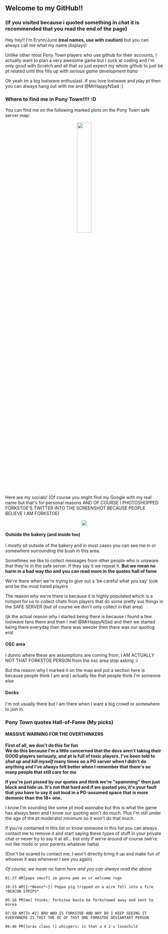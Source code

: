 ## Welcome to my GitHub!!
### (if you visited because i quoted something in chat it is recommended that you read the end of the page)

Hey hey!! I'm Erynn/June **(real names, use with caution)** but you can always call me what my name displays!

Unlike other most Pony Town players who use github for their accounts, I actually want to plan a very awesome game but I suck at coding and I'm only good with Scratch and all that so just expect my whole github to just be pt related until this fills up with _serious game development haha_

Oh yeah im a big lostwave enthusiast. If you love lostwave and play pt then you can always hang out with me and @MrHappyNSad :)

### Where to find me in Pony Town!!!! :D
  You can find me on the following marked plots on the Pony Town safe server map:
<p align="center">
  <img src="https://github.com/user-attachments/assets/4b80ece0-b8fe-4ba2-9a09-507f6d6c627e" width=30% height=30%>
</p>
  Here are my socials! (Of course you might find my Google with my real name but that's for personal reasons AND OF COURSE I PHOTOSHOPPED FORKSTOE'S TWITTER INTO THE SCREENSHOT BECAUSE PEOPLE BELIEVE I AM FORKSTOE)
<p align="center">
  <img src="https://github.com/user-attachments/assets/7e78f666-1da4-4f88-b68e-9919d07b8613">
</p>

#### Outside the bakery (and inside too)
I mostly sit outside of the bakery and in most cases you can see me in or somewhere surrounding the bush in this area. 

Sometimes we like to collect messages from other people who is unaware that they're in the safe server. If they say it we repeat it. **But we mean no harm in a bad way tho and you can read more in the quotes hall of fame**

We're there when we're trying to give out a 'be careful what you say' look and be the most hated players

The reason why we're there is because it is highly populated which is a hotspot for us to collect chats from players that do some pretty sus things in the SAFE SERVER (but of course we don't only collect in that area)

(jk the actual reason why i started being there is because i found a few lostwave fans there and then I met @MrHappyNSad and then we started being there everyday then there was weezer then there was our quoting era)

#### OSC area
I dunno where these are assumptions are coming from, I AM ACTUALLY NOT THAT FORKSTOE PERSON from the osc area stop asking :(

But the reason why I marked it on the map and put a section here is because people think I am and I actually like that people think I'm someone else

#### Docks
I'm not usually there but I am there when I want a big crowd or somewhere to join in.

### Pony Town quotes Hall-of-Fame (My picks)
#### MASSIVE WARNING FOR THE OVERTHINKERS
**First of all, we don't do this for fun**<br>
**We do this because I'm a little concerned that the devs aren't taking their GOOD players seriously, and pt is full of toxic players. I've been told to _shut up_ and _kill myself_ many times on a PG server when I didn't do anything and I've always felt better when I remember that there's so many people that still care for me**<br>

**If you're just pissed by our quotes and think we're "spamming" then just block and hide us. It's not that hard and if we quoted you, it's your fault that you have to say it out loud in a PG-assumed space that is more demonic than the 18+ one.**

I know I'm sounding like some pt mod wannabe but this is what the game has always been and I know our quoting won't do much. Plus I'm still under the age of the pt moderator minimum so it won't do that much

If you're contained in this list or know someone in this list you can always contact me to remove it and start saying these types of stuff in your private chat or never try to say it at all... but only if we're around of course (we're not like mods or your parents whatever haha)

(Don't be scared to contact me, I won't directly bring it up and make fun of whoever it was whenever I see you again)

_Of course, we mean no harm here and you can always read the above_

```text
01:37 AM[papa smurf] im gonna pee on ur welcome rugs

10:15 AM[{~*Beanz*~}] Peppa pig tripped on a wire fell into a fire *BEACON STRIPS*

05:18 PM[me] thinks: forkstoe bouta be forkstowed away and sent to korea

07:50 AM[To #2] BRO WHO IS FORKSTOE AND WHY DO I KEEP SEEING IT EVERYWHERE IS THST THE OC OF THST ONE FORKSTOE DEVIANTART PERSON

06:46 PM[lorax claus !] whispers: is that a 4 2 x lovechild
```

<!--
**ForksTwo/ForksTwo** is a ✨ _special_ ✨ repository because its `README.md` (this file) appears on your GitHub profile.

Here are some ideas to get you started:

- 🔭 I’m currently working on ...
- 🌱 I’m currently learning ...
- 👯 I’m looking to collaborate on ...
- 🤔 I’m looking for help with ...
- 💬 Ask me about ...
- 📫 How to reach me: ...
- 😄 Pronouns: ...
- ⚡ Fun fact: ...
-->
